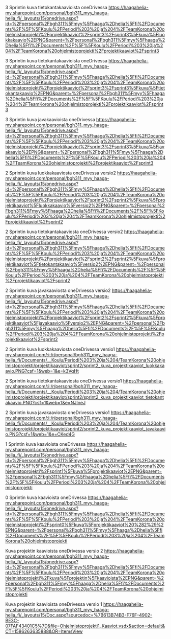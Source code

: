 3 Sprintin kuva tietokantakaavioista oneDrivessa 
https://haagahelia-my.sharepoint.com/personal/bgh311_myy_haaga-helia_fi/_layouts/15/onedrive.aspx?id=%2Fpersonal%2Fbgh311%5Fmyy%5Fhaaga%2Dhelia%5Ffi%2FDocuments%2F%5F%5FKoulu%2FPeriodi%203%20ja%204%2FTeamKorona%20ohjelmistoprojekti%2Fprojektikaaviot%2Fsprint3%2Fsprint3%5Fkuva%5Fluokkakaavio%2EPNG&parent=%2Fpersonal%2Fbgh311%5Fmyy%5Fhaaga%2Dhelia%5Ffi%2FDocuments%2F%5F%5FKoulu%2FPeriodi%203%20ja%204%2FTeamKorona%20ohjelmistoprojekti%2Fprojektikaaviot%2Fsprint3

3 Sprintin kuva tietokantakaavioista oneDrivessa 
https://haagahelia-my.sharepoint.com/personal/bgh311_myy_haaga-helia_fi/_layouts/15/onedrive.aspx?id=%2Fpersonal%2Fbgh311%5Fmyy%5Fhaaga%2Dhelia%5Ffi%2FDocuments%2F%5F%5FKoulu%2FPeriodi%203%20ja%204%2FTeamKorona%20ohjelmistoprojekti%2Fprojektikaaviot%2Fsprint3%2Fsprint3%5Fkuva%5Ftietokantakaavio%2EPNG&parent=%2Fpersonal%2Fbgh311%5Fmyy%5Fhaaga%2Dhelia%5Ffi%2FDocuments%2F%5F%5FKoulu%2FPeriodi%203%20ja%204%2FTeamKorona%20ohjelmistoprojekti%2Fprojektikaaviot%2Fsprint3

3 Sprintin kuva javakaavioista oneDrivessa 
https://haagahelia-my.sharepoint.com/personal/bgh311_myy_haaga-helia_fi/_layouts/15/onedrive.aspx?id=%2Fpersonal%2Fbgh311%5Fmyy%5Fhaaga%2Dhelia%5Ffi%2FDocuments%2F%5F%5FKoulu%2FPeriodi%203%20ja%204%2FTeamKorona%20ohjelmistoprojekti%2Fprojektikaaviot%2Fsprint3%2Fsprint3%5Fkuva%5Fjavakaavio%2EPNG&parent=%2Fpersonal%2Fbgh311%5Fmyy%5Fhaaga%2Dhelia%5Ffi%2FDocuments%2F%5F%5FKoulu%2FPeriodi%203%20ja%204%2FTeamKorona%20ohjelmistoprojekti%2Fprojektikaaviot%2Fsprint3

2 Sprintin kuva luokkakaaviosta oneDrivessa versio2
https://haagahelia-my.sharepoint.com/personal/bgh311_myy_haaga-helia_fi/_layouts/15/onedrive.aspx?id=%2Fpersonal%2Fbgh311%5Fmyy%5Fhaaga%2Dhelia%5Ffi%2FDocuments%2F%5F%5FKoulu%2FPeriodi%203%20ja%204%2FTeamKorona%20ohjelmistoprojekti%2Fprojektikaaviot%2Fsprint2%2Fsprint2%5Fkuva%5Fprojektikaaviot%5Fluokkakaavio%5Fversio2%2EPNG&parent=%2Fpersonal%2Fbgh311%5Fmyy%5Fhaaga%2Dhelia%5Ffi%2FDocuments%2F%5F%5FKoulu%2FPeriodi%203%20ja%204%2FTeamKorona%20ohjelmistoprojekti%2Fprojektikaaviot%2Fsprint2

2 Sprintin kuva tietokantakaaviosta oneDrivessa versio2
https://haagahelia-my.sharepoint.com/personal/bgh311_myy_haaga-helia_fi/_layouts/15/onedrive.aspx?id=%2Fpersonal%2Fbgh311%5Fmyy%5Fhaaga%2Dhelia%5Ffi%2FDocuments%2F%5F%5FKoulu%2FPeriodi%203%20ja%204%2FTeamKorona%20ohjelmistoprojekti%2Fprojektikaaviot%2Fsprint2%2Fsprint2%5Fkuva%5Fprojektikaaviot%5Ftietokantakaavio%5Fversio2%2EPNG&parent=%2Fpersonal%2Fbgh311%5Fmyy%5Fhaaga%2Dhelia%5Ffi%2FDocuments%2F%5F%5FKoulu%2FPeriodi%203%20ja%204%2FTeamKorona%20ohjelmistoprojekti%2Fprojektikaaviot%2Fsprint2

2 Sprintin kuva javakaaviosta oneDrivessa versio2
https://haagahelia-my.sharepoint.com/personal/bgh311_myy_haaga-helia_fi/_layouts/15/onedrive.aspx?id=%2Fpersonal%2Fbgh311%5Fmyy%5Fhaaga%2Dhelia%5Ffi%2FDocuments%2F%5F%5FKoulu%2FPeriodi%203%20ja%204%2FTeamKorona%20ohjelmistoprojekti%2Fprojektikaaviot%2Fsprint2%2Fsprint2%5Fkuva%5Fprojektikaaviot%5Fjavakaavio%5Fversio2%2EPNG&parent=%2Fpersonal%2Fbgh311%5Fmyy%5Fhaaga%2Dhelia%5Ffi%2FDocuments%2F%5F%5FKoulu%2FPeriodi%203%20ja%204%2FTeamKorona%20ohjelmistoprojekti%2Fprojektikaaviot%2Fsprint2

2 Sprintin kuva luokkakaaviosta oneDrivessa versio1
https://haagahelia-my.sharepoint.com/:i:/r/personal/bgh311_myy_haaga-helia_fi/Documents/__Koulu/Periodi%203%20ja%204/TeamKorona%20ohjelmistoprojekti/projektikaaviot/sprint2/sprint2_kuva_projektikaaviot_luokkakaavio.PNG?csf=1&web=1&e=k3VqHt

2 Sprintin kuva tietokantakaaviosta oneDrivessa versio1
https://haagahelia-my.sharepoint.com/:i:/r/personal/bgh311_myy_haaga-helia_fi/Documents/__Koulu/Periodi%203%20ja%204/TeamKorona%20ohjelmistoprojekti/projektikaaviot/sprint2/sprint2_kuva_projektikaaviot_tietokantakaavio.PNG?csf=1&web=1&e=NJIneJ

2 Sprintin kuva javakaaviosta oneDrivessa versio1
https://haagahelia-my.sharepoint.com/:i:/r/personal/bgh311_myy_haaga-helia_fi/Documents/__Koulu/Periodi%203%20ja%204/TeamKorona%20ohjelmistoprojekti/projektikaaviot/sprint2/sprint2_kuva_projektikaaviot_javakaavio.PNG?csf=1&web=1&e=CKed4G

1 Sprintin kuva kaavioista oneDrivessa
https://haagahelia-my.sharepoint.com/personal/bgh311_myy_haaga-helia_fi/_layouts/15/onedrive.aspx?id=%2Fpersonal%2Fbgh311%5Fmyy%5Fhaaga%2Dhelia%5Ffi%2FDocuments%2F%5F%5FKoulu%2FPeriodi%203%20ja%204%2FTeamKorona%20ohjelmistoprojekti%2Fsprint1%5Fkuva%5Fprojektikaaviot%2EPNG&parent=%2Fpersonal%2Fbgh311%5Fmyy%5Fhaaga%2Dhelia%5Ffi%2FDocuments%2F%5F%5FKoulu%2FPeriodi%203%20ja%204%2FTeamKorona%20ohjelmistoprojekti

0 Sprintin kuva kaavioista oneDrivessa
https://haagahelia-my.sharepoint.com/personal/bgh311_myy_haaga-helia_fi/_layouts/15/onedrive.aspx?id=%2Fpersonal%2Fbgh311%5Fmyy%5Fhaaga%2Dhelia%5Ffi%2FDocuments%2F%5F%5FKoulu%2FPeriodi%203%20ja%204%2FTeamKorona%20ohjelmistoprojekti%2Fsprint0%5Fkuva%5Fprojektikaaviot%20%282%29%2EPNG&parent=%2Fpersonal%2Fbgh311%5Fmyy%5Fhaaga%2Dhelia%5Ffi%2FDocuments%2F%5F%5FKoulu%2FPeriodi%203%20ja%204%2FTeamKorona%20ohjelmistoprojekti

Kuva projektin kaavioista oneDrivessa versio 2
https://haagahelia-my.sharepoint.com/personal/bgh311_myy_haaga-helia_fi/_layouts/15/onedrive.aspx?id=%2Fpersonal%2Fbgh311%5Fmyy%5Fhaaga%2Dhelia%5Ffi%2FDocuments%2F%5F%5FKoulu%2FPeriodi%203%20ja%204%2FTeamKorona%20ohjelmistoprojekti%2Fkuva%5Fprojektin%5Fkaavioista%2EPNG&parent=%2Fpersonal%2Fbgh311%5Fmyy%5Fhaaga%2Dhelia%5Ffi%2FDocuments%2F%5F%5FKoulu%2FPeriodi%203%20ja%204%2FTeamKorona%20ohjelmistoprojekti

Kuva projektin kaavioista oneDrivessa versio 1
https://haagahelia-my.sharepoint.com/personal/bgh311_myy_haaga-helia_fi/_layouts/15/Doc.aspx?sourcedoc=%7B613B74B3-F76F-4902-BE3C-07FAF43401C5%7D&file=Ohjelmistoprojekti1_Kaaviot.vsdx&action=default&CT=1586263635888&OR=ItemsView
